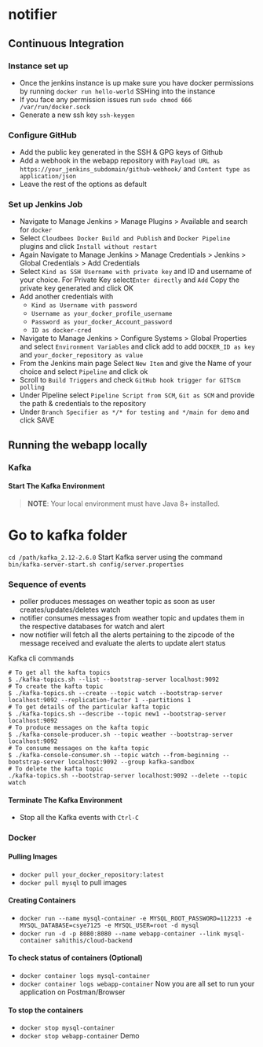 # notifier
## Continuous Integration
### Instance set up
  - Once the jenkins instance is up make sure you have docker permissions by running ```docker run hello-world``` SSHing into the instance
  - If you face any permission issues run ```sudo chmod 666 /var/run/docker.sock```
  - Generate a new ssh key ```ssh-keygen```
### Configure GitHub
  - Add the public key generated in the SSH & GPG keys of Github
  - Add a webhook in the webapp repository with ```Payload URL as https://your_jenkins_subdomain/github-webhook/``` and ```Content type as application/json```
  - Leave the rest of the options as default
### Set up Jenkins Job
  - Navigate to Manage Jenkins > Manage Plugins > Available and search for ```docker```
  - Select ```Cloudbees Docker Build and Publish``` and  ```Docker Pipeline``` plugins and click ```Install without restart```
  - Again Navigate to Manage Jenkins > Manage Credentials > Jenkins > Global Credentials > Add Credentials
  - Select ```Kind as SSH Username with private key``` and ID and username of your choice. For Private Key select```Enter directly``` and ```Add``` Copy the private key generated and click OK
  - Add another credentials with 
    - ```Kind as Username with password``` 
    - ```Username as your_docker_profile_username```
    - ```Password as your_docker_Account_password```
    - ```ID as docker-cred```
  - Navigate to Manage Jenkins > Configure Systems > Global Properties and select ```Environment Variables``` and click add to add ```DOCKER_ID as key``` and ```your_docker_repository as value```
  - From the Jenkins main page Select ```New Item``` and give the Name of your choice and select ```Pipeline``` and click ok
  - Scroll to ```Build Triggers``` and check ```GitHub hook trigger for GITScm polling```
  - Under Pipeline select ```Pipeline Script from SCM```, ```Git as SCM``` and provide the path & credentials to the repository
  - Under ```Branch Specifier as */* for testing and */main for demo```  and click SAVE
## Running the webapp locally
### Kafka
#### Start The Kafka Environment
>**NOTE**: Your local environment must have Java 8+ installed.

# Go to kafka folder
```cd /path/kafka_2.12-2.6.0``` 
Start Kafka server using the command
```bin/kafka-server-start.sh config/server.properties```

### Sequence of events
- poller produces messages on weather topic as soon as user creates/updates/deletes watch
- notifier consumes messages from weather topic and updates them in the respective databases for watch and alert
- now notifier will fetch all the alerts pertaining to the zipcode of the message received and evaluate the alerts to update alert status

Kafka cli commands
```shell script
# To get all the kafta topics
$ ./kafka-topics.sh --list --bootstrap-server localhost:9092
# To create the kafta topic
$ ./kafka-topics.sh --create --topic watch --bootstrap-server localhost:9092 --replication-factor 1 --partitions 1
# To get details of the particular kafta topic
$ ./kafka-topics.sh --describe --topic new1 --bootstrap-server localhost:9092
# To produce messages on the kafta topic
$ ./kafka-console-producer.sh --topic weather --bootstrap-server localhost:9092 
# To consume messages on the kafta topic
$ ./kafka-console-consumer.sh --topic watch --from-beginning --bootstrap-server localhost:9092 --group kafka-sandbox
# To delete the kafta topic
./kafka-topics.sh --bootstrap-server localhost:9092 --delete --topic watch
```
#### Terminate The Kafka Environment
- Stop all the Kafka events with `Ctrl-C`

### Docker
#### Pulling Images
  - ```docker pull your_docker_repository:latest```
  - ```docker pull mysql``` to pull images
#### Creating Containers
  - ```docker run --name mysql-container -e MYSQL_ROOT_PASSWORD=112233 -e MYSQL_DATABASE=csye7125 -e MYSQL_USER=root -d mysql```
  - ```docker run -d -p 8080:8080 --name webapp-container --link mysql-container sahithis/cloud-backend```
#### To check status of containers (Optional)
  - ```docker container logs mysql-container```
  - ```docker container logs webapp-container```
Now you are all set to run your application on Postman/Browser 
#### To stop the containers
  - ```docker stop mysql-container```
  - ```docker stop webapp-container```
  Demo
